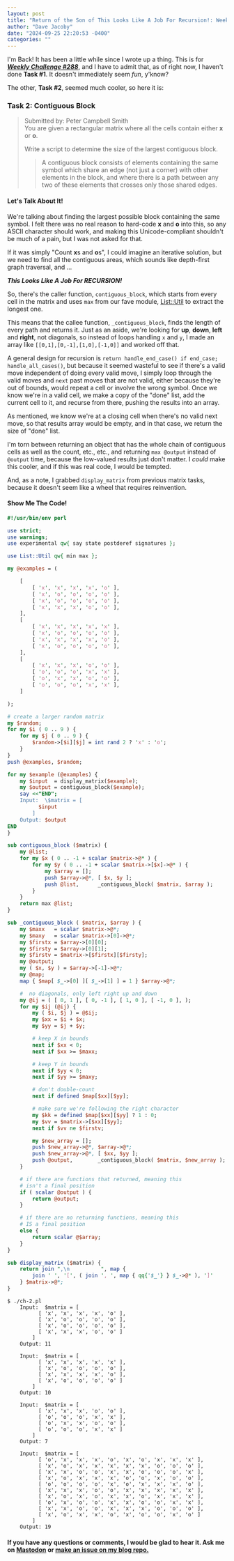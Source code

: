 ```yaml
---
layout: post
title: "Return of the Son of This Looks Like A Job For Recursion!: Weekly Challenge #288"
author: "Dave Jacoby"
date: "2024-09-25 22:20:53 -0400"
categories: ""
---
```


I'm Back! It has been a little while since I wrote up a thing. This is for [**_Weekly Challenge #288_**](https://theweeklychallenge.org/blog/perl-weekly-challenge-288/), and I have to admit that, as of right now, I haven't done **Task #1**. It doesn't immediately seem _fun_, y'know?

The other, **Task #2**, seemed much cooler, so here it is:

### Task 2: Contiguous Block

> Submitted by: Peter Campbell Smith  
> You are given a rectangular matrix where all the cells contain either **x** or **o**.
>
> Write a script to determine the size of the largest contiguous block.
>
> > A contiguous block consists of elements containing the same symbol which share an edge (not just a corner) with other elements in the block, and where there is a path between any two of these elements that crosses only those shared edges.

#### Let's Talk About It!

We're talking about finding the largest possible block containing the same symbol. I felt there was no real reason to hard-code **x** and **o** into this, so any ASCII character should work, and making this Unicode-compliant shouldn't be much of a pain, but I was not asked for that.

If it was simply "Count **x**s and **o**s", I could imagine an iterative solution, but we need to find all the contiguous areas, which sounds like depth-first graph traversal, and ...

**_This Looks Like A Job For RECURSION!_**

So, there's the caller function, `contiguous_block`, which starts from every cell in the matrix and uses `max` from our fave module, [List::Util](https://metacpan.org/pod/List::Util) to extract the longest one.

This means that the callee function, `_contiguous_block`, finds the length of every path and returns it. Just as an aside, we're looking for **up**, **down**, **left** and **right**, not diagonals, so instead of loops handling `x` and `y`, I made an array like `[[0,1],[0,-1],[1,0],[-1,0]]` and worked off that.

A general design for recursion is `return handle_end_case() if end_case; handle_all_cases()`, but because it seemed wasteful to see if there's a valid move independent of doing every valid move, I simply loop through the valid moves and `next` past moves that are not valid, either because they're out of bounds, would repeat a cell or involve the wrong symbol. Once we know we're in a valid cell, we make a copy of the "done" list, add the current cell to it, and recurse from there, pushing the results into an array.

As mentioned, we know we're at a closing cell when there's no valid next move, so that results array would be empty, and in that case, we return the size of "done" list.

I'm torn between returning an object that has the whole chain of contiguous cells as well as the count, etc., etc., and returning `max @output` instead of `@output` time, because the low-valued results just don't matter. I _could_ make this cooler, and if this was real code, I would be tempted.

And, as a note, I grabbed `display_matrix` from previous matrix tasks, because it doesn't seem like a wheel that requires reinvention.

#### Show Me The Code!

```perl
#!/usr/bin/env perl

use strict;
use warnings;
use experimental qw{ say state postderef signatures };

use List::Util qw{ min max };

my @examples = (

    [
        [ 'x', 'x', 'x', 'x', 'o' ],
        [ 'x', 'o', 'o', 'o', 'o' ],
        [ 'x', 'o', 'o', 'o', 'o' ],
        [ 'x', 'x', 'x', 'o', 'o' ],
    ],
    [
        [ 'x', 'x', 'x', 'x', 'x' ],
        [ 'x', 'o', 'o', 'o', 'o' ],
        [ 'x', 'x', 'x', 'x', 'o' ],
        [ 'x', 'o', 'o', 'o', 'o' ],
    ],
    [
        [ 'x', 'x', 'x', 'o', 'o' ],
        [ 'o', 'o', 'o', 'x', 'x' ],
        [ 'o', 'x', 'x', 'o', 'o' ],
        [ 'o', 'o', 'o', 'x', 'x' ],
    ]

);

# create a larger random matrix
my $random;
for my $i ( 0 .. 9 ) {
    for my $j ( 0 .. 9 ) {
        $random->[$i][$j] = int rand 2 ? 'x' : 'o';
    }
}
push @examples, $random;

for my $example (@examples) {
    my $input  = display_matrix($example);
    my $output = contiguous_block($example);
    say <<"END";
    Input:  \$matrix = [
          $input
        ]
    Output: $output
END
}

sub contiguous_block ($matrix) {
    my @list;
    for my $x ( 0 .. -1 + scalar $matrix->@* ) {
        for my $y ( 0 .. -1 + scalar $matrix->[$x]->@* ) {
            my $array = [];
            push $array->@*, [ $x, $y ];
            push @list,      _contiguous_block( $matrix, $array );
        }
    }
    return max @list;
}

sub _contiguous_block ( $matrix, $array ) {
    my $maxx   = scalar $matrix->@*;
    my $maxy   = scalar $matrix->[0]->@*;
    my $firstx = $array->[0][0];
    my $firsty = $array->[0][1];
    my $firstv = $matrix->[$firstx][$firsty];
    my @output;
    my ( $x, $y ) = $array->[-1]->@*;
    my @map;
    map { $map[ $_->[0] ][ $_->[1] ] = 1 } $array->@*;

    #  no diagonals, only left right up and down
    my @ij = ( [ 0, 1 ], [ 0, -1 ], [ 1, 0 ], [ -1, 0 ], );
    for my $ij (@ij) {
        my ( $i, $j ) = @$ij;
        my $xx = $i + $x;
        my $yy = $j + $y;

        # keep X in bounds
        next if $xx < 0;
        next if $xx >= $maxx;

        # keep Y in bounds
        next if $yy < 0;
        next if $yy >= $maxy;

        # don't double-count
        next if defined $map[$xx][$yy];

        # make sure we're following the right character
        my $kk = defined $map[$xx][$yy] ? 1 : 0;
        my $vv = $matrix->[$xx][$yy];
        next if $vv ne $firstv;

        my $new_array = [];
        push $new_array->@*, $array->@*;
        push $new_array->@*, [ $xx, $yy ];
        push @output,        _contiguous_block( $matrix, $new_array );
    }

    # if there are functions that returned, meaning this
    # isn't a final position
    if ( scalar @output ) {
        return @output;
    }

    # if there are no returning functions, meaning this
    # IS a final position
    else {
        return scalar @$array;
    }
}

sub display_matrix ($matrix) {
    return join ",\n          ", map {
        join ' ', '[', ( join ', ', map { qq{'$_'} } $_->@* ), ']'
    } $matrix->@*;
}
```

```text
$ ./ch-2.pl
    Input:  $matrix = [
          [ 'x', 'x', 'x', 'x', 'o' ],
          [ 'x', 'o', 'o', 'o', 'o' ],
          [ 'x', 'o', 'o', 'o', 'o' ],
          [ 'x', 'x', 'x', 'o', 'o' ]
        ]
    Output: 11

    Input:  $matrix = [
          [ 'x', 'x', 'x', 'x', 'x' ],
          [ 'x', 'o', 'o', 'o', 'o' ],
          [ 'x', 'x', 'x', 'x', 'o' ],
          [ 'x', 'o', 'o', 'o', 'o' ]
        ]
    Output: 10

    Input:  $matrix = [
          [ 'x', 'x', 'x', 'o', 'o' ],
          [ 'o', 'o', 'o', 'x', 'x' ],
          [ 'o', 'x', 'x', 'o', 'o' ],
          [ 'o', 'o', 'o', 'x', 'x' ]
        ]
    Output: 7

    Input:  $matrix = [
          [ 'o', 'x', 'x', 'x', 'o', 'x', 'o', 'x', 'x', 'x' ],
          [ 'x', 'o', 'x', 'x', 'x', 'x', 'x', 'o', 'o', 'o' ],
          [ 'x', 'x', 'o', 'o', 'x', 'x', 'o', 'o', 'o', 'x' ],
          [ 'x', 'o', 'x', 'x', 'x', 'o', 'o', 'x', 'o', 'o' ],
          [ 'o', 'o', 'o', 'o', 'x', 'o', 'x', 'x', 'x', 'o' ],
          [ 'x', 'x', 'x', 'o', 'o', 'x', 'x', 'x', 'x', 'x' ],
          [ 'x', 'o', 'x', 'o', 'x', 'x', 'o', 'x', 'x', 'x' ],
          [ 'o', 'x', 'o', 'o', 'x', 'x', 'o', 'o', 'x', 'x' ],
          [ 'x', 'x', 'o', 'o', 'x', 'x', 'x', 'o', 'o', 'o' ],
          [ 'x', 'o', 'x', 'x', 'o', 'x', 'o', 'o', 'x', 'o' ]
        ]
    Output: 19
```

#### If you have any questions or comments, I would be glad to hear it. Ask me on [Mastodon](https://mastodon.xyz/@jacobydave) or [make an issue on my blog repo.](https://github.com/jacoby/jacoby.github.io)
